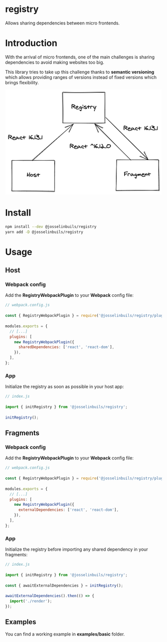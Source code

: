 # registry

Allows sharing dependencies between micro frontends.

# Introduction

With the arrival of micro frontends, one of the main challenges is sharing
dependencies to avoid making websites too big.

This library tries to take up this challenge thanks to **semantic versioning**
which allows providing ranges of versions instead of fixed versions which brings
flexibility.

<p align="center">
  <img alt ="graphic" src="./doc/semver.png" />
</p>

# Install

```bash
npm install --dev @josselinbuils/registry
yarn add -D @josselinbuils/registry
```

# Usage

## Host

### Webpack config

Add the **RegistryWebpackPlugin** to your **Webpack** config file:

```javascript
// webpack.config.js

const { RegistryWebpackPlugin } = require('@josselinbuils/registry/plugin');

modules.exports = {
  // [...]
  plugins: [
    new RegistryWebpackPlugin({
      sharedDependencies: ['react', 'react-dom'],
    }),
  ],
};
```

### App

Initialize the registry as soon as possible in your host app:

```javascript
// index.js

import { initRegistry } from '@josselinbuils/registry';

initRegistry();
```

## Fragments

### Webpack config

Add the **RegistryWebpackPlugin** to your **Webpack** config file:

```javascript
// webpack.config.js

const { RegistryWebpackPlugin } = require('@josselinbuils/registry/plugin');

modules.exports = {
  // [...]
  plugins: [
    new RegistryWebpackPlugin({
      externalDependencies: ['react', 'react-dom'],
    }),
  ],
};
```

### App

Initialize the registry before importing any shared dependency in your fragments:

```javascript
// index.js

import { initRegistry } from '@josselinbuils/registry';

const { awaitExternalDependencies } = initRegistry();

awaitExternalDependencies().then(() => {
  import('./render');
});
```

## Examples

You can find a working example in **examples/basic** folder.
